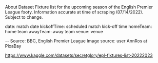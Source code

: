 About Dataset
Fixture list for the upcoming season of the English Premier League footy. Information accurate at time of scraping (07/14/2022). Subject to change.

date: match date
kickoffTime: scheduled match kick-off time
homeTeam: home team
awayTeam: away team
venue: venue

--
Source: BBC, English Premier League
Image source: user AnnRos at PixaBay

https://www.kaggle.com/datasets/secretglory/epl-fixtures-list-20222023
